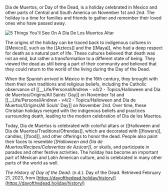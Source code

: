 Dia de Muertos, or Day of the Dead, is a holiday celebrated in Mexico and other parts of Central and South America on November 1st and 2nd. The holiday is a time for families and friends to gather and remember their loved ones who have passed away.

![5 Things You'll See On A Dia De Los Muertos Altar](https://external-content.duckduckgo.com/iu/?u=http%3A%2F%2Fwac.450f.edgecastcdn.net%2F80450F%2Fkisselpaso.com%2Ffiles%2F2016%2F10%2Fdia-de-los-muertos-altar.jpg&f=1&nofb=1&ipt=501c129bc84ba3de9a694b90098f39ebb2893fcaf17c8c2b9bd0ca2ec4bad239&ipo=images)

The origins of the holiday can be traced back to indigenous cultures in [[Mexico]], such as the [[Aztecs]] and the [[Maya]], who had a deep respect for death as a natural part of life. These cultures believed that death was not an end, but rather a transformation to a different state of being. They viewed the dead as still being a part of their community and believed that they could return to the world of the living during the Day of the Dead.

When the Spanish arrived in Mexico in the 16th century, they brought with them their own traditions and religious beliefs, including the Catholic observance of [[__Life/Personal/Andrew - v4/2 - Topics/Halloween and Dia de Muertos/Origins/All Saints' Day]] on November 1st and [[__Life/Personal/Andrew - v4/2 - Topics/Halloween and Dia de Muertos/Origins/All Souls' Day]] on November 2nd. Over time, these Christian holidays merged with the indigenous beliefs and practices surrounding death, leading to the modern celebration of Dia de los Muertos.

Today, Dia de Muertos is celebrated with colorful altars or [[Halloween and Dia de Muertos/Traditions/Ofrendas]], which are decorated with [[flowers]], candles, [[food]], and other offerings to honor the dead. People also paint their faces to resemble *[[Halloween and Dia de Muertos/Recipes/Calaveritas de Azúcar]]*, or skulls, and participate in parades and other festive activities. The holiday has become an important part of Mexican and Latin American culture, and is celebrated in many other parts of the world as well.

_The History of Day of the Dead_. (n.d.). Day of the Dead. Retrieved February 21, 2023, from [https://dayofthedead.holiday/history/](https://dayofthedead.holiday/history/)